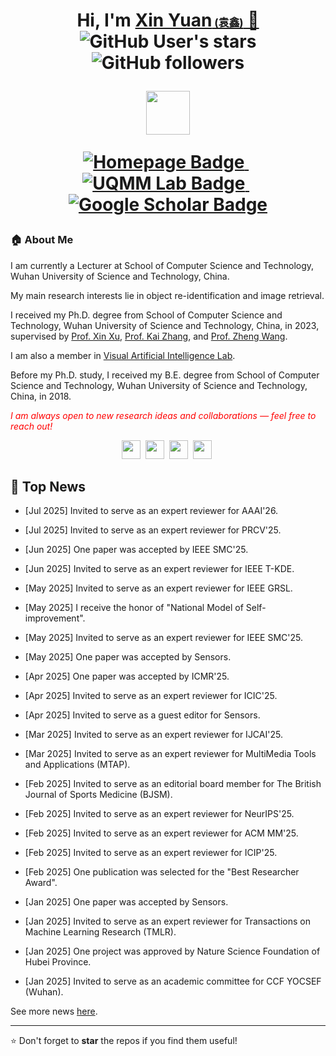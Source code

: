 <h1 align="center">
 Hi, I'm <a href="https://yuanxincherry.github.io/" target="_blank">Xin Yuan<span style="font-size: 60%;"> (袁鑫)</span> 👋</a> <br>
	<img alt="GitHub User's stars" src="https://img.shields.io/github/stars/yuanxincherry">
	<img alt="GitHub followers" src="https://img.shields.io/github/followers/yuanxincherry">
	<!--<img alt="X (formerly Twitter) Follow" src="https://img.shields.io/twitter/follow/Yadan_Luo">-->
<br>

<a href="https://yuanxincherry.github.io/uqmm" target="_blank"><img src="https://github.com/yuanxincherry/yuanxincherry.github.io/blob/source/assets/img/uqmm-color.png" height="70px" style="margin-bottom:-1px"></a>

<p align="center">
  <a href="https://yuanxincherry.github.io/" target="_blank">
    <img src="https://img.shields.io/badge/Homepage-Visit-blue?style=for-the-badge&logo=googlechrome" alt="Homepage Badge"/>
  </a>
  &nbsp;
  <a href="https://yuanxincherry.github.io/uqmm/" target="_blank">
    <img src="https://img.shields.io/badge/UQMM%20Lab-Explore-2b9348?style=for-the-badge&logo=academia" alt="UQMM Lab Badge"/>
  </a>
  &nbsp;
  <a href="https://scholar.google.com/citations?view_op=list_works&hl=en&hl=en&user=Cp5JZsoAAAAJ" target="_blank">
    <img src="https://img.shields.io/badge/Google%20Scholar-Profile-9cf?style=for-the-badge&logo=googlescholar" alt="Google Scholar Badge"/>
  </a>
</p>

</h1>

<h3>🏠 <b>About Me</b></h3>
<p>
I am currently a Lecturer at School of Computer Science and Technology, Wuhan University of Science and Technology, China.

My main research interests lie in object re-identification and image retrieval.
<!--I am a computer vision researcher with research interests in object re-identification and image retrieval.-->

I received my Ph.D. degree from School of Computer Science and Technology, Wuhan University of Science and Technology, China, in 2023, supervised by <a href="http://vai-lab.com/member/XuXin.html" target="_blank">Prof. Xin Xu</a>, <a href="http://59.68.177.189/gmis/xkjsb/yjsdsfc.aspx?id=96422" target="_blank">Prof. Kai Zhang</a>, and <a href="https://wangzwhu.github.io/home/" target="_blank">Prof. Zheng Wang</a>.

I am also a member in <a href="http://vai-lab.com/" target="_blank">Visual Artificial Intelligence Lab</a>.

Before my Ph.D. study, I received my B.E. degree from School of Computer Science and Technology, Wuhan University of Science and Technology, China, in 2018.
</p>

<p>
<i style="color: red;">I am always open to new research ideas and collaborations — feel free to reach out!</i>
</p>

<p align="center">
  <a href="mailto:xinyuan@wust.edu.au" target="_blank"><img src="https://img.icons8.com/fluency/48/000000/apple-mail.png" height="30px" style="margin-bottom:-4px"></a>&nbsp;
  <a href="https://scholar.google.com/citations?view_op=list_works&hl=en&hl=en&user=Cp5JZsoAAAAJ" target="_blank"><img src="https://img.icons8.com/color/48/000000/google-scholar--v3.png" height="30px" style="margin-bottom:-3px"></a>&nbsp;
  <a href="https://github.com/yuanxincherry" target="_blank"><img src="https://img.icons8.com/ios-filled/50/000000/github.png" height="30px" style="margin-bottom:-3px"></a>&nbsp;
  <a href="https://twitter.com/yuanxincherry" target="_blank"><img src="https://img.icons8.com/ios-filled/50/000000/x--v1.png" height="30px" style="margin-bottom:-3px"></a>&nbsp;
  <!--<a href="https://www.linkedin.com/in/yadan-luo-755751132" target="_blank"><img src="https://img.icons8.com/color/48/000000/linkedin.png" height="30px" style="margin-bottom:-3px"></a>
  <a href="https://visitorbadge.io/status?path=https%3A%2F%2Fyuanxincherry.github.io%2F"><img src="https://api.visitorbadge.io/api/combined?path=https%3A%2F%2Fyuanxincherry.github.io%2F&label=Visitors&labelColor=%232ccce4&countColor=%230158f9" /></a>-->
</p>



## 📑 Top News
<div>
        <ul>
		   <li><p>[Jul 2025] Invited to serve as an expert reviewer for AAAI'26. </p></li>
		   <li><p>[Jul 2025] Invited to serve as an expert reviewer for PRCV'25. </p></li> 
                   <li><p>[Jun 2025] One paper was accepted by IEEE SMC'25. </p></li>
		   <li><p>[Jun 2025] Invited to serve as an expert reviewer for IEEE T-KDE. </p></li>
                   <li><p>[May 2025] Invited to serve as an expert reviewer for IEEE GRSL. </p></li>
		   <li><p>[May 2025] I receive the honor of "National Model of Self-improvement". </p></li>
		   <li><p>[May 2025] Invited to serve as an expert reviewer for IEEE SMC'25. </p></li>
		   <li><p>[May 2025] One paper was accepted by Sensors. </p></li>
		   <li><p>[Apr 2025] One paper was accepted by ICMR'25. </p></li>
		   <li><p>[Apr 2025] Invited to serve as an expert reviewer for ICIC'25. </p></li>
		   <li><p>[Apr 2025] Invited to serve as a guest editor for Sensors. </p></li>
		   <li><p>[Mar 2025] Invited to serve as an expert reviewer for IJCAI'25. </p></li>
		   <li><p>[Mar 2025] Invited to serve as an expert reviewer for MultiMedia Tools and Applications (MTAP). </p></li>
		   <li><p>[Feb 2025] Invited to serve as an editorial board member for The British Journal of Sports Medicine (BJSM). </p></li>
		   <li><p>[Feb 2025] Invited to serve as an expert reviewer for NeurIPS'25. </p></li>
		   <li><p>[Feb 2025] Invited to serve as an expert reviewer for ACM MM'25. </p></li>
		   <li><p>[Feb 2025] Invited to serve as an expert reviewer for ICIP'25. </p></li>
		   <li><p>[Feb 2025] One publication was selected for the "Best Researcher Award". </p></li>
		   <li><p>[Jan 2025] One paper was accepted by Sensors. </p></li>
		   <li><p>[Jan 2025] Invited to serve as an expert reviewer for Transactions on Machine Learning Research (TMLR). </p></li>
		   <li><p>[Jan 2025] One project was approved by Nature Science Foundation of Hubei Province. </p></li>
		   <li><p>[Jan 2025] Invited to serve as an academic committee for CCF YOCSEF (Wuhan). </p></li>
        </ul>
		See more news <a href="https://yuanxincherry.github.io/news.html">here</a>.
	</div>

<div>


---
⭐️ Don't forget to **star** the repos if you find them useful!
